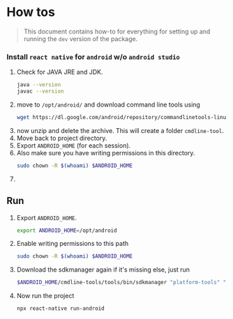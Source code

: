 # How tos
> This document contains how-to for everything for setting up and running the `dev` version of the package.

### Install `react native` for `android` w/o `android studio`
1. Check for JAVA JRE and JDK. 
    ```sh
    java --version
    javac --version
    ```
2. move to `/opt/android/` and download command line tools using 
    ```sh
    wget https://dl.google.com/android/repository/commandlinetools-linux-9477386_latest.zip
    ```
3. now unzip and delete the archive. This will create a folder `cmdline-tool`.
4. Move back to project directory.
5. Export `ANDROID_HOME` (for each session).
6. Also make sure you have writing permissions in this directory.
    ```sh
    sudo chown -R $(whoami) $ANDROID_HOME
    ```
7. 

## Run
1. Export `ANDROID_HOME`.
    ```sh
    export ANDROID_HOME=/opt/android
    ```
2. Enable writing permissions to this path
    ```sh
    sudo chown -R $(whoami) $ANDROID_HOME
    ```
3. Download the  sdkmanager again if it's missing else, just run
    ```sh
    $ANDROID_HOME/cmdline-tools/tools/bin/sdkmanager "platform-tools" "platforms;android-29" "build-tools;29.0.2" "add-ons;addon-google_apis-google-24" --sdk_root=/opt/android
    ```
4. Now run the project 
    ```sh
    npx react-native run-android
    ```
